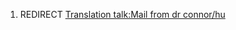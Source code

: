 1.  REDIRECT [Translation talk:Mail from dr
    connor/hu](Translation_talk:Mail_from_dr_connor/hu "wikilink")